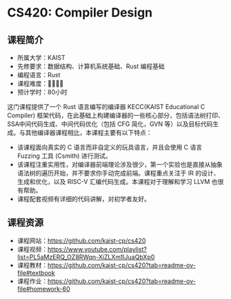 # CS420: Compiler Design

## 课程简介

- 所属大学：KAIST
- 先修要求：数据结构、计算机系统基础、Rust 编程基础
- 编程语言：Rust
- 课程难度：🌟🌟🌟🌟
- 预计学时：80小时

这门课程提供了一个 Rust 语言编写的编译器 KECC(KAIST Educational C Compiler) 框架代码，在此基础上构建编译器的一些核心部分，包括语法树打印、SSA中间代码生成、中间代码优化（包括 CFG 简化，GVN 等）以及目标代码生成。与其他编译器课程相比，本课程主要有以下特点：

- 该课程面向真实的 C 语言而非自定义的玩具语言，并且会使用 C 语言 Fuzzing 工具 (Csmith) 进行测试。
- 该课程注重实用性，对编译器前端理论涉及很少，第一个实验也是直接从抽象语法树的遍历开始，并不要求你手动完成前端。课程重点关注于 IR 的设计、生成和优化，以及 RISC-V 汇编代码生成。本课程对于理解和学习 LLVM 也很有帮助。
- 课程配套视频有详细的代码讲解，对初学者友好。

## 课程资源

- 课程网站：<https://github.com/kaist-cp/cs420>
- 课程视频：<https://www.youtube.com/playlist?list=PL5aMzERQ_OZ8RWqn-XiZLXm1IJuaQbXp0>
- 课程教材：<https://github.com/kaist-cp/cs420?tab=readme-ov-file#textbook>
- 课程作业：<https://github.com/kaist-cp/cs420?tab=readme-ov-file#homework-60>
